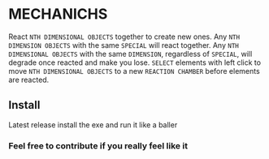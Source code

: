 # MECHANICHS
React `NTH DIMENSIONAL OBJECTS` together to create new ones. Any `NTH DIMENSION OBJECTS` with the same `SPECIAL` will react together. Any `NTH DIMENSIONAL OBJECTS` with the same `DIMENSION`, regardless of `SPECIAL`, will degrade once reacted and make you lose. `SELECT` elements with left click to move `NTH DIMENSIONAL OBJECTS` to a new `REACTION CHAMBER` before elements are reacted. 

## Install
Latest release install the exe and run it like a baller

### Feel free to contribute if you really feel like it